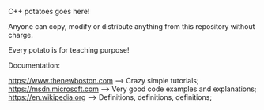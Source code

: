 

C++ potatoes goes here!  

Anyone can copy, modify or distribute anything from this repository without charge.  

Every potato is for teaching purpose!

Documentation:

https://www.thenewboston.com --> Crazy simple tutorials;  
https://msdn.microsoft.com   --> Very good code examples and explanations;  
https://en.wikipedia.org     --> Definitions, definitions, definitions;  
